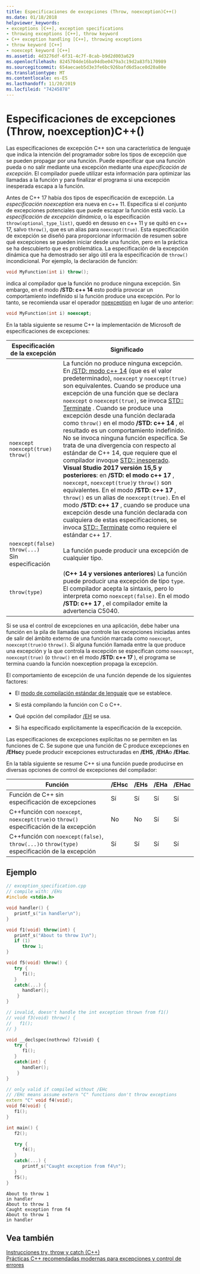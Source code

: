 ```yaml
---
title: Especificaciones de excepciones (Throw, noexception)C++()
ms.date: 01/18/2018
helpviewer_keywords:
- exceptions [C++], exception specifications
- throwing exceptions [C++], throw keyword
- C++ exception handling [C++], throwing exceptions
- throw keyword [C++]
- noexcept keyword [C++]
ms.assetid: 4d3276df-6f31-4c7f-8cab-b9d2d003a629
ms.openlocfilehash: 8245704de16ba94dbe0479a3c19d2a83fb170989
ms.sourcegitcommit: 654aecaeb5d3e3fe6bc926bafd6d5ace0d20a80e
ms.translationtype: MT
ms.contentlocale: es-ES
ms.lasthandoff: 11/20/2019
ms.locfileid: "74245878"
---
```

# <a name="exception-specifications-throw-noexcept-c"></a>Especificaciones de excepciones (Throw, noexception)C++()

Las especificaciones de excepción C++ son una característica de lenguaje que indica la intención del programador sobre los tipos de excepción que se pueden propagar por una función. Puede especificar que una función pueda o no salir mediante una excepción mediante una *especificación de excepción*. El compilador puede utilizar esta información para optimizar las llamadas a la función y para finalizar el programa si una excepción inesperada escapa a la función.

Antes de C++ 17 había dos tipos de especificación de excepción. La *especificación noexception* era nueva en c++ 11. Especifica si el conjunto de excepciones potenciales que puede escapar la función está vacío. La *especificación de excepción dinámica*, o la especificación `throw(optional_type_list)`, quedó en desuso en c++ 11 y se quitó en c++ 17, salvo `throw()`, que es un alias para `noexcept(true)`. Esta especificación de excepción se diseñó para proporcionar información de resumen sobre qué excepciones se pueden iniciar desde una función, pero en la práctica se ha descubierto que es problemática. La especificación de la excepción dinámica que ha demostrado ser algo útil era la especificación de `throw()` incondicional. Por ejemplo, la declaración de función:

```cpp
void MyFunction(int i) throw();
```
indica al compilador que la función no produce ninguna excepción. Sin embargo, en el modo **/STD: c++ 14** esto podría provocar un comportamiento indefinido si la función produce una excepción. Por lo tanto, se recomienda usar el operador [noexception](../cpp/noexcept-cpp.md) en lugar de uno anterior:

```cpp
void MyFunction(int i) noexcept;
```
En la tabla siguiente se resume C++ la implementación de Microsoft de especificaciones de excepciones:

|Especificación de la excepción|Significado|
|-----------------------------|-------------|
|`noexcept`<br/>`noexcept(true)`<br/>`throw()`|La función no produce ninguna excepción. En [/STD: modo c++ 14](../build/reference/std-specify-language-standard-version.md) (que es el valor predeterminado), `noexcept` y `noexcept(true)` son equivalentes. Cuando se produce una excepción de una función que se declara `noexcept` o `noexcept(true)`, se invoca [STD:: Terminate](../standard-library/exception-functions.md#terminate) . Cuando se produce una excepción desde una función declarada como `throw()` en el modo **/STD: c++ 14** , el resultado es un comportamiento indefinido. No se invoca ninguna función específica. Se trata de una divergencia con respecto al estándar de C++ 14, que requiere que el compilador invoque [STD:: inesperado](../standard-library/exception-functions.md#unexpected).  <br/> **Visual Studio 2017 versión 15,5 y posteriores**: en **/STD: el modo c++ 17** , `noexcept`, `noexcept(true)`y `throw()` son equivalentes. En el modo **/STD: c++ 17** , `throw()` es un alias de `noexcept(true)`. En el modo **/STD: c++ 17** , cuando se produce una excepción desde una función declarada con cualquiera de estas especificaciones, se invoca [STD:: Terminate](../standard-library/exception-functions.md#terminate) como requiere el estándar c++ 17.|
|`noexcept(false)`<br/>`throw(...)`<br/>Sin especificación|La función puede producir una excepción de cualquier tipo.|
|`throw(type)`| (**C++ 14 y versiones anteriores**) La función puede producir una excepción de tipo `type`. El compilador acepta la sintaxis, pero lo interpreta como `noexcept(false)`. En el modo **/STD: c++ 17** , el compilador emite la advertencia C5040.|

Si se usa el control de excepciones en una aplicación, debe haber una función en la pila de llamadas que controle las excepciones iniciadas antes de salir del ámbito externo de una función marcada como `noexcept`, `noexcept(true)`o `throw()`. Si alguna función llamada entre la que produce una excepción y la que controla la excepción se especifican como `noexcept`, `noexcept(true)` (o `throw()` en el modo **/STD: c++ 17** ), el programa se termina cuando la función noexception propaga la excepción.

El comportamiento de excepción de una función depende de los siguientes factores:

- El [modo de compilación estándar de lenguaje](../build/reference/std-specify-language-standard-version.md) que se establece.
- Si está compilando la función con C o C++.

- Qué opción del compilador [/EH](../build/reference/eh-exception-handling-model.md) se usa.

- Si ha especificado explícitamente la especificación de la excepción.

Las especificaciones de excepciones explícitas no se permiten en las funciones de C. Se supone que una función de C produce excepciones en **/EHsc**y puede producir excepciones estructuradas en **/EHS**, **/EHA**o **/EHac**.

En la tabla siguiente se resume C++ si una función puede producirse en diversas opciones de control de excepciones del compilador:

|Función|/EHsc|/EHs|/EHa|/EHac|
|--------------|------------|-----------|-----------|------------|
|Función de C++ sin especificación de excepciones|Sí|Sí|Sí|Sí|
|C++función con `noexcept`, `noexcept(true)`o `throw()` especificación de la excepción|No|No|Sí|Sí|
|C++función con `noexcept(false)`, `throw(...)`o `throw(type)` especificación de la excepción|Sí|Sí|Sí|Sí|

## <a name="example"></a>Ejemplo

```cpp
// exception_specification.cpp
// compile with: /EHs
#include <stdio.h>

void handler() {
   printf_s("in handler\n");
}

void f1(void) throw(int) {
   printf_s("About to throw 1\n");
   if (1)
      throw 1;
}

void f5(void) throw() {
   try {
      f1();
   }
   catch(...) {
      handler();
    }
}

// invalid, doesn't handle the int exception thrown from f1()
// void f3(void) throw() {
//   f1();
// }

void __declspec(nothrow) f2(void) {
   try {
      f1();
   }
   catch(int) {
      handler();
    }
}

// only valid if compiled without /EHc
// /EHc means assume extern "C" functions don't throw exceptions
extern "C" void f4(void);
void f4(void) {
   f1();
}

int main() {
   f2();

   try {
      f4();
   }
   catch(...) {
      printf_s("Caught exception from f4\n");
   }
   f5();
}
```

```Output
About to throw 1
in handler
About to throw 1
Caught exception from f4
About to throw 1
in handler
```

## <a name="see-also"></a>Vea también

[Instrucciones try, throw y catch (C++)](../cpp/try-throw-and-catch-statements-cpp.md)<br/>
[Prácticas C++ recomendadas modernas para excepciones y control de errores](errors-and-exception-handling-modern-cpp.md)
